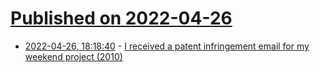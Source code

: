 # [Published on 2022-04-26](index.md)

* [2022-04-26, 18:18:40](https://news.ycombinator.com/item?id=31171097) - [I received a patent infringement email for my weekend project (2010)](https://www.royvanrijn.com/blog/2010/07/patent-infringement/)
